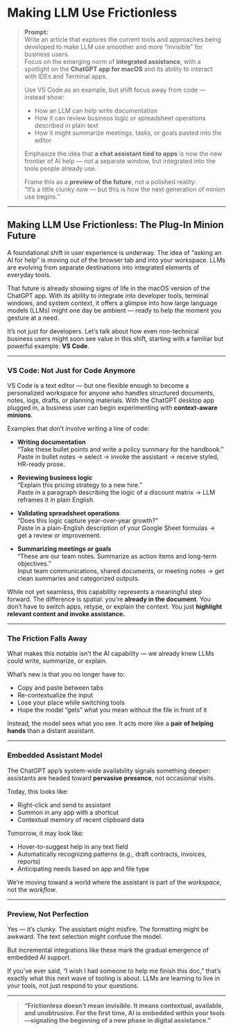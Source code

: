 # Making LLM Use Frictionless

> **Prompt:**  
> Write an article that explores the current tools and approaches being developed to make LLM use smoother and more “invisible” for business users.  
> Focus on the emerging norm of **integrated assistance**, with a spotlight on the **ChatGPT app for macOS** and its ability to interact with IDEs and Terminal apps.
>
> Use VS Code as an example, but shift focus away from code — instead show:
> - How an LLM can help write documentation
> - How it can review business logic or spreadsheet operations described in plain text
> - How it might summarize meetings, tasks, or goals pasted into the editor
>
> Emphasize the idea that **a chat assistant tied to apps** is now the new frontier of AI help — not a separate window, but integrated into the tools people already use.
>
> Frame this as a **preview of the future**, not a polished reality:  
> “It’s a little clunky now — but this is how the next generation of minion use begins.”

---

## Making LLM Use Frictionless: The Plug-In Minion Future

A foundational shift in user experience is underway. The idea of “asking an AI for help” is moving out of the browser tab and into your workspace. LLMs are evolving from separate destinations into integrated elements of everyday tools.

That future is already showing signs of life in the macOS version of the ChatGPT app. With its ability to integrate into developer tools, terminal windows, and system context, it offers a glimpse into how large language models (LLMs) might one day be ambient — ready to help the moment you gesture at a need.

It’s not just for developers. Let’s talk about how even non-technical business users might soon see value in this shift, starting with a familiar but powerful example: **VS Code**.

---

### VS Code: Not Just for Code Anymore

VS Code is a text editor — but one flexible enough to become a personalized workspace for anyone who handles structured documents, notes, logs, drafts, or planning materials. With the ChatGPT desktop app plugged in, a business user can begin experimenting with **context-aware minions**.

Examples that don’t involve writing a line of code:

- **Writing documentation**  
  “Take these bullet points and write a policy summary for the handbook.”  
  Paste in bullet notes → select → invoke the assistant → receive styled, HR-ready prose.

- **Reviewing business logic**  
  “Explain this pricing strategy to a new hire.”  
  Paste in a paragraph describing the logic of a discount matrix → LLM reframes it in plain English.

- **Validating spreadsheet operations**  
  “Does this logic capture year-over-year growth?”  
  Paste in a plain-English description of your Google Sheet formulas → get a review or improvement.

- **Summarizing meetings or goals**  
  “These are our team notes. Summarize as action items and long-term objectives.”  
  Input team communications, shared documents, or meeting notes → get clean summaries and categorized outputs.

While not yet seamless, this capability represents a meaningful step forward. The difference is spatial: you’re **already in the document**. You don’t have to switch apps, retype, or explain the context. You just **highlight relevant content and invoke assistance.**

---

### The Friction Falls Away

What makes this notable isn’t the AI capability — we already knew LLMs could write, summarize, or explain.

What’s new is that you no longer have to:
- Copy and paste between tabs
- Re-contextualize the input
- Lose your place while switching tools
- Hope the model “gets” what you mean without the file in front of it

Instead, the model sees what you see. It acts more like a **pair of helping hands** than a distant assistant.

---

### Embedded Assistant Model

The ChatGPT app’s system-wide availability signals something deeper: assistants are headed toward **pervasive presence**, not occasional visits.

Today, this looks like:
- Right-click and send to assistant
- Summon in any app with a shortcut
- Contextual memory of recent clipboard data

Tomorrow, it may look like:
- Hover-to-suggest help in any text field  
- Automatically recognizing patterns (e.g., draft contracts, invoices, reports)  
- Anticipating needs based on app and file type  

We’re moving toward a world where the assistant is part of the *workspace*, not the *workflow*.

---

### Preview, Not Perfection

Yes — it’s clunky. The assistant might misfire. The formatting might be awkward. The text selection might confuse the model.

But incremental integrations like these mark the gradual emergence of embedded AI support.

If you’ve ever said, “I wish I had someone to help me finish this doc,” that’s exactly what this next wave of tooling is about. LLMs are learning to live in your tools, not just respond to your questions.

---

> **“Frictionless doesn’t mean invisible. It means contextual, available, and unobtrusive. For the first time, AI is embedded within your tools—signaling the beginning of a new phase in digital assistance.”**